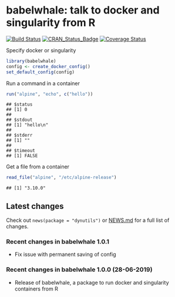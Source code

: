 
# babelwhale: talk to docker and singularity from R

[![Build
Status](https://travis-ci.org/dynverse/babelwhale.svg?branch=master)](https://travis-ci.org/dynverse/babelwhale)
[![CRAN\_Status\_Badge](https://www.r-pkg.org/badges/version/babelwhale)](https://cran.r-project.org/package=babelwhale)
[![Coverage
Status](https://codecov.io/gh/dynverse/babelwhale/branch/master/graph/badge.svg)](https://codecov.io/gh/dynverse/babelwhale?branch=master)

Specify docker or singularity

``` r
library(babelwhale)
config <- create_docker_config()
set_default_config(config)
```

Run a command in a container

``` r
run("alpine", "echo", c("hello"))
```

    ## $status
    ## [1] 0
    ## 
    ## $stdout
    ## [1] "hello\n"
    ## 
    ## $stderr
    ## [1] ""
    ## 
    ## $timeout
    ## [1] FALSE

Get a file from a container

``` r
read_file("alpine", "/etc/alpine-release")
```

    ## [1] "3.10.0"

## Latest changes

Check out `news(package = "dynutils")` or [NEWS.md](NEWS.md) for a full
list of changes.

<!-- This section gets automatically generated from NEWS.md -->

### Recent changes in babelwhale 1.0.1

  - Fix issue with permanent saving of config

### Recent changes in babelwhale 1.0.0 (28-06-2019)

  - Release of babelwhale, a package to run docker and singularity
    containers from R
